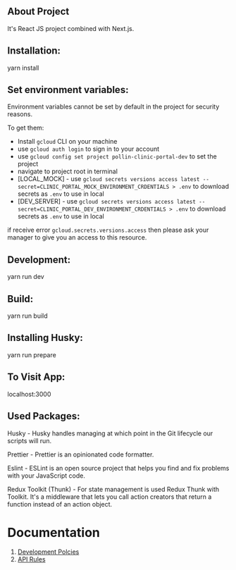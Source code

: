 ## About Project

It's React JS project combined with Next.js.

## Installation:

yarn install

## Set environment variables:

Environment variables cannot be set by default in the project for security reasons.

To get them:

- Install `gcloud` CLI on your machine
- use `gcloud auth login` to sign in to your account
- use `gcloud config set project pollin-clinic-portal-dev` to set the project
- navigate to project root in terminal
- [LOCAL_MOCK] - use `gcloud secrets versions access latest --secret=CLINIC_PORTAL_MOCK_ENVIRONMENT_CRDENTIALS > .env` to download secrets as `.env` to use in local
- [DEV_SERVER] - use `gcloud secrets versions access latest --secret=CLINIC_PORTAL_DEV_ENVIRONMENT_CRDENTIALS > .env` to download secrets as `.env` to use in local

if receive error `gcloud.secrets.versions.access` then please ask your manager to give you an access to this resource.

## Development:

yarn run dev

## Build:

yarn run build

## Installing Husky:

yarn run prepare

## To Visit App:

localhost:3000

## Used Packages:

Husky - Husky handles managing at which point in the Git lifecycle our scripts will run.

Prettier - Prettier is an opinionated code formatter.

Eslint - ESLint is an open source project that helps you find and fix problems with your JavaScript code.

Redux Toolkit (Thunk) - For state management is used Redux Thunk with Toolkit. It's a middleware that lets you call action creators that return a function instead of an action object.

# Documentation

1. [Development Polcies](https://docs.google.com/document/d/1Iez6mYaCN5FO3Ehfb8MgCPe1MiSL_LRpLI5lj_3VFDg/edit#heading=h.e77667m46viu)
1. [API Rules](https://github.com/OPN-Technologies/pollin-tech-docs/blob/master/APIRequirements/GeneralAPIRules.md)
